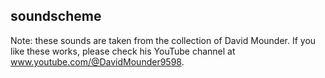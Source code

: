 **soundscheme**
---
Note: these sounds are taken from the collection of David Mounder.
If you like these works, please check his YouTube channel at www.youtube.com/@DavidMounder9598.
